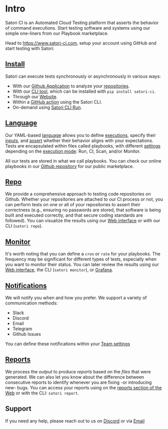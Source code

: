 # Intro

Satori CI is an Automated Cloud Testing platform that asserts the behavior of command executions. Start testing software and systems using our simple one-liners from our Playbook marketplace.

Head to https://www.satori-ci.com, setup your account using GitHub and start testing with Satori.

## [Install](getting-started/install.md)

Satori can execute tests synchronously or asynchronously in various ways:

- With our [Github Application](https://github.com/apps/satorici) to analyze your [repositories](repo.md).
- With our [CLI tool](https://github.com/satorici/satori-cli), which can be installed with `pip install satori-ci`.
- Through our [Website](https://www.satori-ci.com).
- Within a [GitHub action](action.md) using the Satori CLI.
- On-demand using [Satori CLI Run](run.md).

## [Language](playbooks/language.md)

Our YAML-based [language](playbooks/language.md) allows you to define [executions](playbooks/execution.md), specify their [inputs](playbooks/inputs.md), and [assert](playbooks/asserts.md) whether their behavior aligns with your expectations. Tests are encapsulated within files called playbooks, with different [settings](playbooks/settings.md) depending on the [execution mode](modes/modes.md): Run, CI, Scan, and/or Monitor.

All our tests are stored in what we call playbooks. You can check our online playbooks in our [Github repository](https://github.com/satorici/playbooks/) for our public marketplace.

## [Repo](repo.md)

We provide a comprehensive approach to testing code repositories on Github. Whether your repositories are attached to our CI process or not, you can perform tests on one or all of your repositories to assert their correctness (e.g., ensuring no passwords are stored, that software is being built and executed correctly, and that secure coding standards are followed). You can visualize the results using our [Web interface](https://www.satori-ci.com) or with our CLI (`satori repo`).

## [Monitor](modes/monitor.md)

It's worth noting that you can define a `cron` or `rate` for your playbooks. The frequency may be significant for different types of tests, especially when you want to monitor their status. You can later review the results using our [Web interface](https://www.satori-ci.com), the CLI (`satori monitor`), or [Grafana](TBC).

## [Notifications](notifications.md)

We will notify you when and how you prefer. We support a variety of communication methods:

- Slack
- Discord
- Email
- Telegram
- Github Issues

You can define these notifications within your [Team settings](https://www.satori-ci.com/team-settings/)

## [Reports](reports.md)

We process the *output* to produce *reports* based on the *files* that were generated. We can also let you know about the difference between consecutive reports to identify whenever you are fixing -or introducing new- bugs. You can access your reports using on the [reports section of the Web](https://www.satori-ci.com/reports/) or with the CLI: `satori report`.

## Support

If you need any help, please reach out to us on [Discord](https://discord.gg/F6Uzz7fc2s) or via [Email](mailto:support@satori-ci.com)
